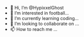 - 👋 Hi, I’m @HypixxelGhost
- 👀 I’m interested in football...
- 🌱 I’m currently learning coding...
- 💞️ I’m looking to collaborate on ...
- 📫 How to reach me ...

<!---
HypixxelGhost/HypixxelGhost is a ✨ special ✨ repository because its `README.md` (this file) appears on your GitHub profile.
You can click the Preview link to take a look at your changes.
--->
